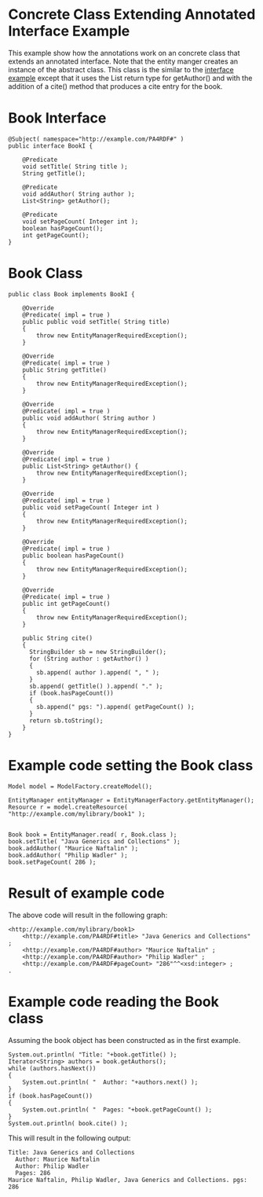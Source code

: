 Concrete Class Extending Annotated Interface Example
==========

This example show how the annotations work on an concrete class that extends an annotated 
interface.   Note that the entity manger creates an
instance of the abstract class.  This class is the similar to the [interface example](./interface.html)
except that it uses the List<String> return type for getAuthor() and with the addition of a cite() 
method that produces a cite entry for the book.

Book Interface
==========

    @Subject( namespace="http://example.com/PA4RDF#" )
    public interface BookI {

	    @Predicate
	    void setTitle( String title );
	    String getTitle();
	
	    @Predicate
	    void addAuthor( String author );
	    List<String> getAuthor();
	
	    @Predicate
	    void setPageCount( Integer int );
	    boolean hasPageCount();
	    int getPageCount();
    }

Book Class
==========

    public class Book implements BookI {

	    @Override
		@Predicate( impl = true )
		public public void setTitle( String title)
		{
			throw new EntityManagerRequiredException();
		}
	    
	    @Override
		@Predicate( impl = true )
		public String getTitle()
		{
			throw new EntityManagerRequiredException();
		}
	    
	    @Override
		@Predicate( impl = true )
	    public void addAuthor( String author )
		{
			throw new EntityManagerRequiredException();
		}
	    
	    @Override
		@Predicate( impl = true )
	    public List<String> getAuthor()	{
			throw new EntityManagerRequiredException();
		}
	    
	    @Override
		@Predicate( impl = true )
	    public void setPageCount( Integer int )
	    {
			throw new EntityManagerRequiredException();
		}
	    
	    @Override
		@Predicate( impl = true )  
	    public boolean hasPageCount()
	    {
			throw new EntityManagerRequiredException();
		}
	    
	    @Override
		@Predicate( impl = true )   
	    public int getPageCount()
		{
			throw new EntityManagerRequiredException();
		}
	    
	    public String cite() 
	    {
	      StringBuilder sb = new StringBuilder();
	      for (String author : getAuthor() )
	      {
	      	sb.append( author ).append( ", " );
	      }
	      sb.append( getTitle() ).append( "." );
	      if (book.hasPageCount())
	      {
	        sb.append(" pgs: ").append( getPageCount() );
	      }
	      return sb.toString();
	    }
    }

Example code setting the Book class
===================================

    Model model = ModelFactory.createModel();

    EntityManager entityManager = EntityManagerFactory.getEntityManager();
    Resource r = model.createResource( "http://example.com/mylibrary/book1" );


    Book book = EntityManager.read( r, Book.class );
    book.setTitle( "Java Generics and Collections" );
    book.addAuthor( "Maurice Naftalin" );
    book.addAuthor( "Philip Wadler" );
    book.setPageCount( 286 );


Result of example code
======================

The above code will result in the following graph:

    <http://example.com/mylibrary/book1> 
        <http://example.com/PA4RDF#title> "Java Generics and Collections" ;
        <http://example.com/PA4RDF#author> "Maurice Naftalin" ;
        <http://example.com/PA4RDF#author> "Philip Wadler" ;
        <http://example.com/PA4RDF#pageCount> "286"^^<xsd:integer> ;
    .

Example code reading the Book class
===================================

Assuming the book object has been constructed as in the first example.

    System.out.println( "Title: "+book.getTitle() );
    Iterator<String> authors = book.getAuthors();
    while (authors.hasNext())
    {
        System.out.println( "  Author: "+authors.next() );
    }
    if (book.hasPageCount())
    {
        System.out.println( "  Pages: "+book.getPageCount() );
    }
    System.out.println( book.cite() );
 
This will result in the following output:

    Title: Java Generics and Collections
      Author: Maurice Naftalin
      Author: Philip Wadler
      Pages: 286      
    Maurice Naftalin, Philip Wadler, Java Generics and Collections. pgs: 286
